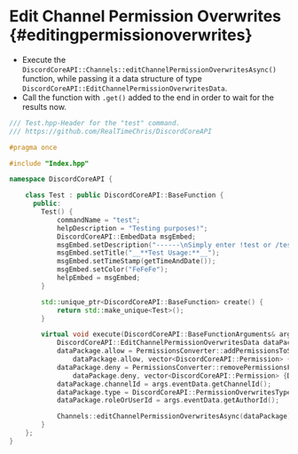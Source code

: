 Edit Channel Permission Overwrites {#editingpermissionoverwrites}
=============
- Execute the `DiscordCoreAPI::Channels::editChannelPermissionOverwritesAsync()` function, while passing it a data structure of type `DiscordCoreAPI::EditChannelPermissionOverwritesData`.
- Call the function with `.get()` added to the end in order to wait for the results now.

```cpp
/// Test.hpp-Header for the "test" command.
/// https://github.com/RealTimeChris/DiscordCoreAPI

#pragma once

#include "Index.hpp"

namespace DiscordCoreAPI {

	class Test : public DiscordCoreAPI::BaseFunction {
	  public:
		Test() {
			commandName = "test";
			helpDescription = "Testing purposes!";
			DiscordCoreAPI::EmbedData msgEmbed;
			msgEmbed.setDescription("------\nSimply enter !test or /test!\n------");
			msgEmbed.setTitle("__**Test Usage:**__");
			msgEmbed.setTimeStamp(getTimeAndDate());
			msgEmbed.setColor("FeFeFe");
			helpEmbed = msgEmbed;
		}

		std::unique_ptr<DiscordCoreAPI::BaseFunction> create() {
			return std::make_unique<Test>();
		}

		virtual void execute(DiscordCoreAPI::BaseFunctionArguments& args) {
			DiscordCoreAPI::EditChannelPermissionOverwritesData dataPackage;
			dataPackage.allow = PermissionsConverter::addPermissionsToString(
				dataPackage.allow, vector<DiscordCoreAPI::Permission> {DiscordCoreAPI::Permission::Add_Reactions, DiscordCoreAPI::Permission::Manage_Messages});
			dataPackage.deny = PermissionsConverter::removePermissionsFromString(
				dataPackage.deny, vector<DiscordCoreAPI::Permission> {DiscordCoreAPI::Permission::Attach_Files, DiscordCoreAPI::Permission::Embed_Links});
			dataPackage.channelId = args.eventData.getChannelId();
			dataPackage.type = DiscordCoreAPI::PermissionOverwritesType::User;
			dataPackage.roleOrUserId = args.eventData.getAuthorId();

			Channels::editChannelPermissionOverwritesAsync(dataPackage).get();
		}
	};
}
```